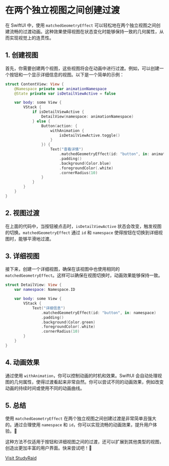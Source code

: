 ﻿# 在两个独立视图之间创建过渡

在 SwiftUI 中，使用 `matchedGeometryEffect` 可以轻松地在两个独立视图之间创建流畅的过渡动画。这种效果使得视图在状态变化时能够保持一致的几何属性，从而实现视觉上的连贯性。

## 1. 创建视图

首先，你需要创建两个视图，这些视图将会在动画中进行过渡。例如，可以创建一个按钮和一个显示详细信息的视图。以下是一个简单的示例：

```swift
struct ContentView: View {
    @Namespace private var animationNamespace
    @State private var isDetailViewActive = false

    var body: some View {
        VStack {
            if isDetailViewActive {
                DetailView(namespace: animationNamespace)
            } else {
                Button(action: {
                    withAnimation {
                        isDetailViewActive.toggle()
                    }
                }) {
                    Text("查看详情")
                        .matchedGeometryEffect(id: "button", in: animationNamespace)
                        .padding()
                        .background(Color.blue)
                        .foregroundColor(.white)
                        .cornerRadius(10)
                }
            }
        }
    }
}
```

## 2. 视图过渡

在上面的代码中，当按钮被点击时，`isDetailViewActive` 状态会改变，触发视图的切换。`matchedGeometryEffect` 通过 `id` 和 `namespace` 使得按钮在切换到详细视图时，能够平滑地过渡。

## 3. 详细视图

接下来，创建一个详细视图，确保在该视图中也使用相同的 `matchedGeometryEffect`。这样可以确保在视图切换时，动画效果能够保持一致。

```swift
struct DetailView: View {
    var namespace: Namespace.ID

    var body: some View {
        VStack {
            Text("详细信息")
                .matchedGeometryEffect(id: "button", in: namespace)
                .padding()
                .background(Color.green)
                .foregroundColor(.white)
                .cornerRadius(10)
        }
    }
}
```

## 4. 动画效果

通过使用 `withAnimation`，你可以控制动画的时机和效果。SwiftUI 会自动处理视图的几何属性，使得过渡看起来非常自然。你可以尝试不同的动画效果，例如改变动画的持续时间或使用不同的动画曲线。

## 5. 总结

使用 `matchedGeometryEffect` 在两个独立视图之间创建过渡是非常简单且强大的。通过合理使用 `namespace` 和 `id`，你可以实现流畅的动画效果，提升用户体验。🎉

这种方法不仅适用于按钮和详细视图之间的过渡，还可以扩展到其他类型的视图，创造出更加丰富的用户界面。快来尝试吧！🚀

[Visit StudyRaid](https://app.studyraid.com/en/read/30594/1318624/5zyo5lik5liq54us56ul6keg5zu5lml6ze05yib5bu66lh5rih)
